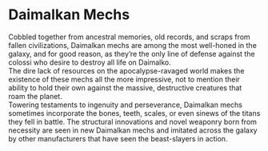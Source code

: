 

# Daimalkan Mechs

Cobbled together from ancestral memories, old records, and scraps from fallen civilizations, Daimalkan mechs are among the most well-honed in the galaxy, and for good reason, as they’re the only line of defense against the colossi who desire to destroy all life on Daimalko.  
The dire lack of resources on the apocalypse-ravaged world makes the existence of these mechs all the more impressive, not to mention their ability to hold their own against the massive, destructive creatures that roam the planet.  
Towering testaments to ingenuity and perseverance, Daimalkan mechs sometimes incorporate the bones, teeth, scales, or even sinews of the titans they fell in battle. The structural innovations and novel weaponry born from necessity are seen in new Daimalkan mechs and imitated across the galaxy by other manufacturers that have seen the beast-slayers in action.